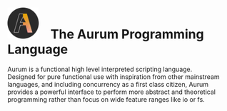 <h1>
  <img src="https://github.com/aurum-lang/.github/blob/main/assets/aurum-circle.png?raw=true" alt="logo" width="70"/>
  &nbsp;&nbsp;&nbsp;The Aurum Programming Language
</h1>

Aurum is a functional high level interpreted scripting language.  
Designed for pure functional use with inspiration from other mainstream languages, and including concurrency as a first class citizen, 
Aurum provides a powerful interface to perform more abstract and theoretical programming rather than focus on wide feature ranges like io or fs.
